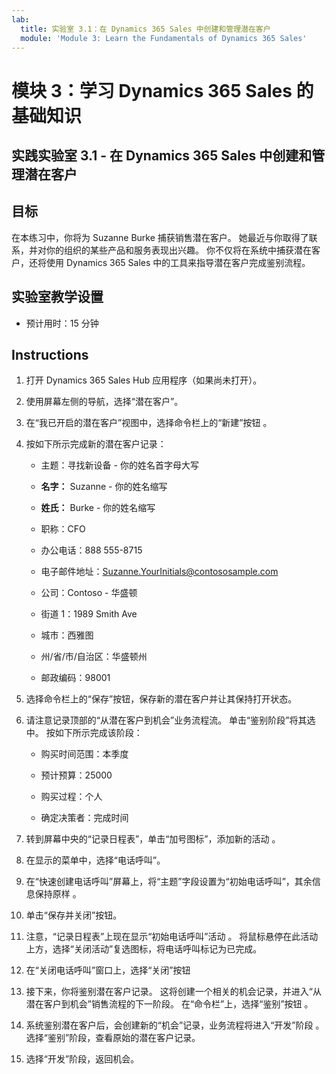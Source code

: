 ```yaml
---
lab:
  title: 实验室 3.1：在 Dynamics 365 Sales 中创建和管理潜在客户
  module: 'Module 3: Learn the Fundamentals of Dynamics 365 Sales'
---
```


<a name="module-3-learn-the-fundamentals-of-dynamics-365-sales"></a>模块 3：学习 Dynamics 365 Sales 的基础知识
========================

## <a name="practice-lab-31---create-and-manage-a-lead-in-dynamics-365-sales"></a>实践实验室 3.1 - 在 Dynamics 365 Sales 中创建和管理潜在客户

## <a name="objectives"></a>目标

在本练习中，你将为 Suzanne Burke 捕获销售潜在客户。 她最近与你取得了联系，并对你的组织的某些产品和服务表现出兴趣。 你不仅将在系统中捕获潜在客户，还将使用 Dynamics 365 Sales 中的工具来指导潜在客户完成鉴别流程。


## <a name="lab-setup"></a>实验室教学设置

  - 预计用时：15 分钟

## <a name="instructions"></a>Instructions

1. 打开 Dynamics 365 Sales Hub 应用程序（如果尚未打开）。 

2. 使用屏幕左侧的导航，选择“潜在客户”。 

3. 在“我已开启的潜在客户”视图中，选择命令栏上的“新建”按钮 。

4. 按如下所示完成新的潜在客户记录：

    - 主题：寻找新设备 - 你的姓名首字母大写

    - **名字：** Suzanne - 你的姓名缩写

    - **姓氏：** Burke - 你的姓名缩写

    - 职称：CFO

    - 办公电话：888 555-8715

    - 电子邮件地址：Suzanne.YourInitials@contososample.com

    - 公司：Contoso - 华盛顿

    - 街道 1：1989 Smith Ave

    - 城市：西雅图

    - 州/省/市/自治区：华盛顿州

    - 邮政编码：98001 

5. 选择命令栏上的“保存”按钮，保存新的潜在客户并让其保持打开状态。

6. 请注意记录顶部的“从潜在客户到机会”业务流程流。 单击“鉴别阶段”将其选中。 按如下所示完成该阶段：

    - 购买时间范围：本季度

    - 预计预算：25000 

    - 购买过程：个人

    - 确定决策者：完成时间

7. 转到屏幕中央的“记录日程表”，单击“加号图标”，添加新的活动 。 

8. 在显示的菜单中，选择“电话呼叫”。

9. 在“快速创建电话呼叫”屏幕上，将“主题”字段设置为“初始电话呼叫”，其余信息保持原样  。 

10. 单击“保存并关闭”按钮。

11. 注意，“记录日程表”上现在显示“初始电话呼叫”活动 。 将鼠标悬停在此活动上方，选择“关闭活动”复选图标，将电话呼叫标记为已完成。 

12. 在“关闭电话呼叫”窗口上，选择“关闭”按钮  

13. 接下来，你将鉴别潜在客户记录。  这将创建一个相关的机会记录，并进入“从潜在客户到机会”销售流程的下一阶段。  在“命令栏”上，选择“鉴别”按钮 。  

14. 系统鉴别潜在客户后，会创建新的“机会”记录，业务流程将进入“开发”阶段 。  选择“鉴别”阶段，查看原始的潜在客户记录。 

15. 选择“开发”阶段，返回机会。

